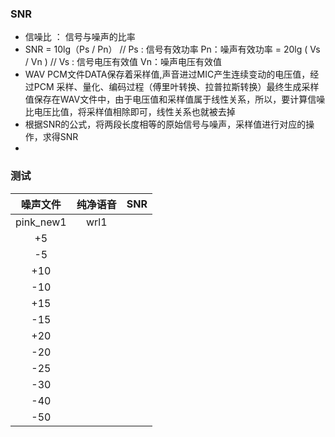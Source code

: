 ### SNR
- 信噪比 ： 信号与噪声的比率
- SNR = 10lg（Ps / Pn） // Ps : 信号有效功率  Pn：噪声有效功率
        = 20lg ( Vs / Vn ) // Vs : 信号电压有效值 Vn：噪声电压有效值
- WAV PCM文件DATA保存着采样值,声音进过MIC产生连续变动的电压值，经过PCM 采样、量化、编码过程（傅里叶转换、拉普拉斯转换）最终生成采样值保存在WAV文件中，由于电压值和采样值属于线性关系，所以，要计算信噪比电压比值，将采样值相除即可，线性关系也就被去掉
- 根据SNR的公式，将两段长度相等的原始信号与噪声，采样值进行对应的操作，求得SNR
- 
### 测试
| 噪声文件 | 纯净语音 | SNR | 
|:-----:|:----:|:---:|
|  pink_new1 | wrl1  |   |   
| +5  |   |   |   
| -5| |   |
| +10| |  |
|-10 | |  |
| +15 | |   |
| -15 | |  |
| +20 | |   |
| -20| |  |
| -25| |  |
| -30| |  |
| -40| |  |
| -50| |  |